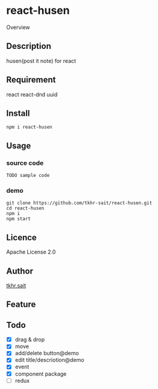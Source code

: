 # react-husen

Overview

## Description

husen(post it note) for react

## Requirement

react
react-dnd
uuid

## Install

```
npm i react-husen
```

## Usage

### source code

```
TODO sample code
```

### demo

```
git clone https://github.com/tkhr-sait/react-husen.git
cd react-husen
npm i
npm start
```

## Licence

Apache License 2.0

## Author

[tkhr.sait](https://github.com/tkhr-sait)

## Feature


## Todo

* [x] drag & drop
* [x] move
* [x] add/delete button@demo
* [x] edit title/descriotion@demo
* [x] event
* [x] component package
* [ ] redux
